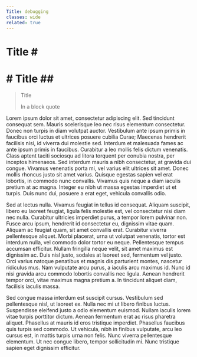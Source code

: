 ```yaml
---
Title: debugging
classes: wide
related: true
---
```

# Title \#
# # Title \#\#

> Title
>
> In a block quote

Lorem ipsum dolor sit amet, consectetur adipiscing elit. Sed tincidunt consequat sem. Mauris scelerisque leo nec risus elementum consectetur. Donec non turpis in diam volutpat auctor. Vestibulum ante ipsum primis in faucibus orci luctus et ultrices posuere cubilia Curae; Maecenas hendrerit facilisis nisi, id viverra dui molestie sed. Interdum et malesuada fames ac ante ipsum primis in faucibus. Curabitur a leo mollis felis dictum venenatis. Class aptent taciti sociosqu ad litora torquent per conubia nostra, per inceptos himenaeos. Sed interdum mauris a nibh consectetur, at gravida dui congue. Vivamus venenatis porta mi, vel varius elit ultrices sit amet. Donec mollis rhoncus justo sit amet varius. Quisque egestas sapien vel erat lobortis, in commodo nunc convallis. Vivamus quis neque a diam iaculis pretium at ac magna. Integer eu nibh ut massa egestas imperdiet ut et turpis. Duis nunc dui, posuere a erat eget, vehicula convallis odio.

Sed at lectus nulla. Vivamus feugiat in tellus id consequat. Aliquam suscipit, libero eu laoreet feugiat, ligula felis molestie est, vel consectetur nisi diam nec nulla. Curabitur ultricies imperdiet purus, a tempor lorem pulvinar non. Fusce arcu ipsum, hendrerit id consectetur eu, dignissim vitae quam. Aliquam ac feugiat quam, sit amet convallis erat. Curabitur viverra pellentesque aliquet. Morbi placerat, urna ut volutpat venenatis, tortor est interdum nulla, vel commodo dolor tortor eu neque. Pellentesque tempus accumsan efficitur. Nullam fringilla neque velit, sit amet maximus est dignissim ac. Duis nisl justo, sodales at laoreet sed, fermentum vel justo. Orci varius natoque penatibus et magnis dis parturient montes, nascetur ridiculus mus. Nam vulputate arcu purus, a iaculis arcu maximus id. Nunc id nisi gravida arcu commodo lobortis convallis nec ligula. Aenean hendrerit tempor orci, vitae maximus magna pretium a. In tincidunt aliquet diam, facilisis iaculis massa.

Sed congue massa interdum est suscipit cursus. Vestibulum sed pellentesque nisl, ut laoreet ex. Nulla nec mi ut libero finibus luctus. Suspendisse eleifend justo a odio elementum euismod. Nullam iaculis lorem vitae turpis porttitor dictum. Aenean fermentum erat ac risus pharetra aliquet. Phasellus at mauris id eros tristique imperdiet. Phasellus faucibus quis turpis sed commodo. Ut vehicula, nibh in finibus vulputate, arcu leo cursus est, in mattis turpis urna non felis. Nunc viverra pellentesque elementum. Ut nec congue libero, tempor sollicitudin mi. Nunc tristique sapien eget dignissim efficitur.

